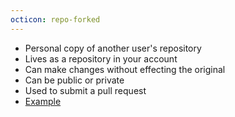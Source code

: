 ```yaml
---
octicon: repo-forked
---
```


* Personal copy of another user's repository
* Lives as a repository in your account
* Can make changes without effecting the original
* Can be public or private
* Used to submit a pull request
* [Example](https://github.com/github/hubot/network)